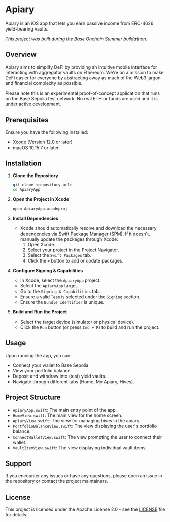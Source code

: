 # Apiary

Apiary is an iOS app that lets you earn passive income from ERC-4626 yield-bearing vaults.

_This project was built during the Base Onchain Summer buildathon._

## Overview

Apiary aims to simplify DeFi by providing an intuitive mobile interface for interacting with aggregator vaults on Ethereum. We're on a mission to make DeFi easier for everyone by abstracting away as much of the Web3 jargon and financial complexity as possible.

Please note this is an experimental proof-of-concept application that runs on the Base Sepolia test network. No real ETH or funds are used and it is under active development.

## Prerequisites

Ensure you have the following installed:

- [Xcode](https://developer.apple.com/xcode/) (Version 12.0 or later)
- macOS 10.15.7 or later

## Installation

1. **Clone the Repository**

   ```bash
   git clone <repository-url>
   cd ApiaryApp
   ```

2. **Open the Project in Xcode**

   ```bash
   open ApiaryApp.xcodeproj
   ```

3. **Install Dependencies**

   - Xcode should automatically resolve and download the necessary dependencies via Swift Package Manager (SPM). If it doesn't, manually update the packages through Xcode:
     1. Open Xcode.
     2. Select your project in the Project Navigator.
     3. Select the `Swift Packages` tab.
     4. Click the `+` button to add or update packages.

4. **Configure Signing & Capabilities**

   - In Xcode, select the `ApiaryApp` project.
   - Select the `ApiaryApp` target.
   - Go to the `Signing & Capabilities` tab.
   - Ensure a valid `Team` is selected under the `Signing` section.
   - Ensure the `Bundle Identifier` is unique.

5. **Build and Run the Project**
   - Select the target device (simulator or physical device).
   - Click the `Run` button (or press `Cmd + R`) to build and run the project.

## Usage

Upon running the app, you can:

- Connect your wallet to Base Sepolia.
- View your portfolio balance.
- Deposit and withdraw into (test) yield vaults.
- Navigate through different tabs (Home, My Apiary, Hives).

## Project Structure

- `ApiaryApp.swift`: The main entry point of the app.
- `HomeView.swift`: The main view for the home screen.
- `ApiaryView.swift`: The view for managing hives in the apiary.
- `PortfolioBalanceView.swift`: The view displaying the user's portfolio balance.
- `ConnectWalletView.swift`: The view prompting the user to connect their wallet.
- `VaultItemView.swift`: The view displaying individual vault items.

## Support

If you encounter any issues or have any questions, please open an issue in the repository or contact the project maintainers.

## License

This project is licensed under the Apache License 2.0 - see the [LICENSE](LICENSE) file for details.
